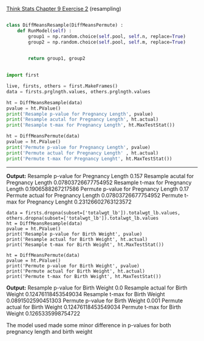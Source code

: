 [Think Stats Chapter 9 Exercise 2](http://greenteapress.com/thinkstats2/html/thinkstats2010.html#toc90) (resampling)
```Python

class DiffMeansResample(DiffMeansPermute) :
    def RunModel(self) :
        group1 = np.random.choice(self.pool, self.n, replace=True)
        group2 = np.random.choice(self.pool, self.m, replace=True)

        
        return group1, group2
        
```

```Python
import first

live, firsts, others = first.MakeFrames()
data = firsts.prglngth.values, others.prglngth.values

ht = DiffMeansResample(data)
pvalue = ht.PValue()
print('Resample p-value for Pregnancy Length', pvalue)
print('Resample acutal for Pregnancy Length', ht.actual)
print('Resample t-max for Pregnancy Length', ht.MaxTestStat())

ht = DiffMeansPermute(data)
pvalue = ht.PValue()
print('Permute p-value for Pregnancy Length', pvalue)
print('Permute actual for Pregnancy Length' , ht.actual)
print('Permute t-max for Pregnancy Lenght', ht.MaxTestStat())

```
---
**Output:**
Resample p-value for Pregnancy Length 0.157
Resample acutal for Pregnancy Length 0.07803726677754952
Resample t-max for Pregnancy Length 0.1906588267217586
Permute p-value for Pregnancy Length 0.17
Permute actual for Pregnancy Length 0.07803726677754952
Permute t-max for Pregnancy Lenght 0.23126602763123572

```Pthon
data = firsts.dropna(subset=['totalwgt_lb']).totalwgt_lb.values, others.dropna(subset=['totalwgt_lb']).totalwgt_lb.values
ht = DiffMeansResample(data)
pvalue = ht.PValue()
print('Resample p-value for Birth Weight', pvalue)
print('Resample actual for Birth Weight', ht.actual)
print('Resample t-max for Birth Weight', ht.MaxTestStat())

ht = DiffMeansPermute(data)
pvalue = ht.PValue()
print('Permute p-value for Birth Weight', pvalue)
print('Permute actual for Birth Weight', ht.actual)
print('Permute t-max for Birth Weight', ht.MaxTestStat())
```
**Output:**
Resample p-value for Birth Weight 0.0
Resample actual for Birth Weight 0.12476118453549034
Resample t-max for Birth Weight 0.0891502590451303
Permute p-value for Birth Weight 0.001
Permute actual for Birth Weight 0.12476118453549034
Permute t-max for Birth Weight 0.1265335998754722

The model used made some minor difference in p-values for both pregnancy length and birth weight
   
